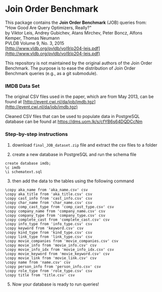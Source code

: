# Join Order Benchmark

This package contains the **Join Order Benchmark** (JOB) queries from:  
"How Good Are Query Optimizers, Really?"  
by Viktor Leis, Andrey Gubichev, Atans Mirchev, Peter Boncz, Alfons Kemper, Thomas Neumann  
PVLDB Volume 9, No. 3, 2015  
[http://www.vldb.org/pvldb/vol9/p204-leis.pdf](http://www.vldb.org/pvldb/vol9/p204-leis.pdf)

This repository is not maintained by the original authors of the Join Order Benchmark. The purpose is to ease the distribution of Join Order Benchmark queries (e.g., as a git submodule).

### IMDB Data Set
The original CSV files used in the paper, which are from May 2013, can be found
at 
[http://event.cwi.nl/da/job/imdb.tgz](http://event.cwi.nl/da/job/imdb.tgz)

Cleaned CSV files that can be used to populate data in PostgreSQL database can be found at https://dms.uom.lk/s/cfYB6s64DQDCcNm

### Step-by-step instructions
1. download `final_JOB_dataset.zip` file and extract the csv files to a folder

2. create a new database in PostgreSQL and run the schema file
```commandline
create database imdb;
\c imdb
\i schematext.sql
```

3. then add the data to the tables using the following command
```commandline
\copy aka_name from 'aka_name.csv' csv
\copy aka_title from 'aka_title.csv' csv
\copy cast_info from 'cast_info.csv' csv
\copy char_name from 'char_name.csv' csv
\copy comp_cast_type from 'comp_cast_type.csv' csv
\copy company_name from 'company_name.csv' csv
\copy company_type from 'company_type.csv' csv
\copy complete_cast from 'complete_cast.csv' csv
\copy info_type from 'info_type.csv' csv
\copy keyword from 'keyword.csv' csv
\copy kind_type from 'kind_type.csv' csv
\copy link_type from 'link_type.csv' csv
\copy movie_companies from 'movie_companies.csv' csv
\copy movie_info from 'movie_info.csv' csv
\copy movie_info_idx from 'movie_info_idx.csv' csv
\copy movie_keyword from 'movie_keyword.csv' csv
\copy movie_link from 'movie_link.csv' csv
\copy name from 'name.csv' csv
\copy person_info from 'person_info.csv' csv
\copy role_type from 'role_type.csv' csv
\copy title from 'title.csv' csv

```

5. Now your database is ready to run queries!
  

